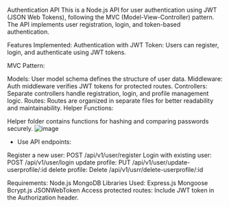 Authentication API
This is a Node.js API for user authentication using JWT (JSON Web Tokens), following the MVC (Model-View-Controller) pattern. The API implements user registration, login, and token-based authentication.

Features Implemented:
Authentication with JWT Token: Users can register, login, and authenticate using JWT tokens.

MVC Pattern:

Models: User model schema defines the structure of user data.
Middleware: Auth middleware verifies JWT tokens for protected routes.
Controllers: Separate controllers handle registration, login, and profile management logic.
Routes: Routes are organized in separate files for better readability and maintainability.
Helper Functions:

Helper folder contains functions for hashing and comparing passwords securely.
![image](https://github.com/sabhishek07/Authentication_Assignment/assets/70909623/13cebd54-8959-48a3-a0b5-2253aea30838)




- Use API endpoints:

Register a new user: POST /api/v1/user/register
Login with existing user: POST /api/v1/user/login
update profile:  PUT /api/v1/user/update-userprofile/:id
delete profile:  Delete /api/v1/usrr/delete-userprofile/:id

Requirements:
Node.js
MongoDB
Libraries Used:
Express.js
Mongoose
Bcrypt.js
JSONWebToken
Access protected routes: Include JWT token in the Authorization header.
